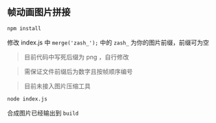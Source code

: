 ## 帧动画图片拼接

```bash
npm install
```

修改 index.js 中 ```merge('zash_');``` 中的 ```zash_``` 为你的图片前缀，前缀可为空
> 目前代码中写死后缀为 png ，自行修改

> 需保证文件前缀后为数字且按帧顺序编号

> 目前未接入图片压缩工具

```bash
node index.js
```

合成图片已经输出到 ```build```